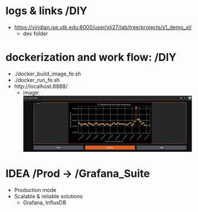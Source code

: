 # logs & links /DIY
- https://viridian.ise.utk.edu:8000/user/xli27/lab/tree/projects/s1_demo_xl/
    - dev folder

# dockerization and work flow: /DIY

- ./docker_build_image_fe.sh
- ./docker_run_fe.sh
- http://localhost:8888/
    - image: ![1738814240037](DIY/image/readme/1738814240037.png)


# IDEA /Prod -> /Grafana_Suite
- Production mode
- Scalable & reliable solutions 
    - Grafana, InfluxDB